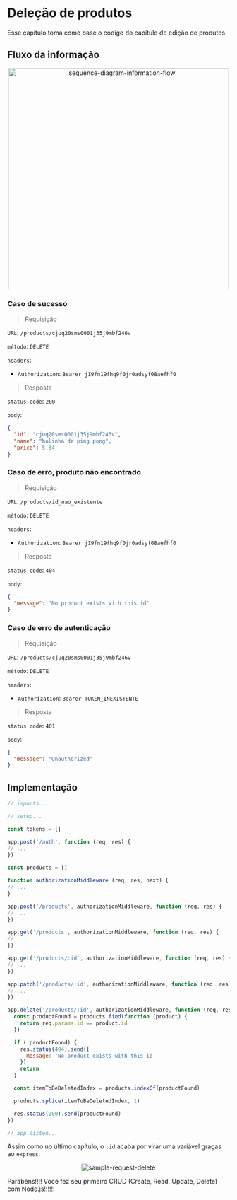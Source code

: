 # Deleção de produtos

Esse capítulo toma como base o código do capítulo de edição de produtos.

## Fluxo da informação

<p align="center">
  <img src="https://user-images.githubusercontent.com/15306309/56464883-e3533180-63c8-11e9-8f3c-8372c1e9a32c.png" alt="sequence-diagram-information-flow" width="500" />
</p>

### Caso de sucesso
> Requisição

`URL`: `/products/cjuq20sms0001j35j9mbf246v`

`método`: `DELETE`

`headers`:
- `Authorization`: `Bearer j19fn19fhq9f0jr0adsyf08aefhf0`

> Resposta

`status code`: `200`

`body`:
```json
{
  "id": "cjuq20sms0001j35j9mbf246v",
  "name": "bolinha de ping pong",
  "price": 5.34
}
```

### Caso de erro, produto não encontrado
> Requisição

`URL`: `/products/id_nao_existente`

`método`: `DELETE`

`headers`:
- `Authorization`: `Bearer j19fn19fhq9f0jr0adsyf08aefhf0`

> Resposta

`status code`: `404`

`body`:
```json
{
  "message": "No product exists with this id"
}
```

### Caso de erro de autenticação
> Requisição

`URL`: `/products/cjuq20sms0001j35j9mbf246v`

`método`: `DELETE`

`headers`:
- `Authorization`: `Bearer TOKEN_INEXISTENTE`

> Resposta

`status code`: `401`

`body`:
```json
{
  "message": "Unauthorized"
}
```

## Implementação

```javascript
// imports...

// setup...

const tokens = []

app.post('/auth', function (req, res) {
// ...
})

const products = []

function authorizationMiddleware (req, res, next) {
// ...
}

app.post('/products', authorizationMiddleware, function (req, res) {
// ...
})

app.get('/products', authorizationMiddleware, function (req, res) {
// ...
})

app.get('/products/:id', authorizationMiddleware, function (req, res) {
// ...
})

app.patch('/products/:id', authorizationMiddleware, function (req, res) {
// ...
})

app.delete('/products/:id', authorizationMiddleware, function (req, res) {
  const productFound = products.find(function (product) {
    return req.params.id == product.id
  })

  if (!productFound) {
    res.status(404).send({
      message: 'No product exists with this id'
    })
    return
  }

  const itemToBeDeletedIndex = products.indexOf(productFound)

  products.splice(itemToBeDeletedIndex, 1)

  res.status(200).send(productFound)
})

// app.listen...
```

Assim como no último capítulo, o `:id` acaba por virar uma variável graças ao `express`.

<p align="center">
  <img src="https://user-images.githubusercontent.com/15306309/56464870-b141cf80-63c8-11e9-9f94-feb1ce355d9c.png" alt="sample-request-delete" />
</p>

Parabéns!!!! Você fez seu primeiro CRUD (Create, Read, Update, Delete) com Node.js!!!!!!

